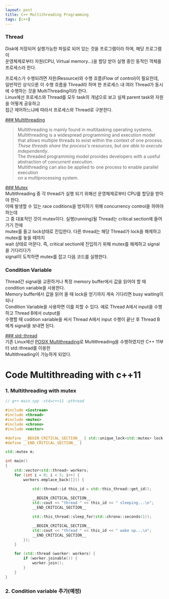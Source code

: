 ```yaml
---
layout: post
title: C++ Multithreading Programming
tags: [c++]
---
```


### Thread  
Disk에 저장되어 실행가능한 파일로 되어 있는 것을 프로그램이라 하며, 해당 프로그램이  
운영체제로부터 자원(CPU, Virtual memory...)을 할당 받아 실행 중인 동적인 객체를 프로세스라 한다.  

프로세스가 수행되려면 자원(Resource)와 수행 흐름(Flow of control)이 필요한데, 일반적인 상식으론
이 수행 흐름을 Thread라 하며 한 프로세스 내 여러 Thread가 동시에 수행하는 것을 MultiThreading이라 한다.  
Linux에선 프로세스와 Thread를 모두 task의 개념으로 보고 실제 parent task와 자원을 어떻게 공유하고  
접근 제어하느냐에 따라서 프로세스와 Thread로 구분한다.

[### Multithreading][1]
> Multithreading is mainly found in multitasking operating systems.  
> Multithreading is a widespread programming and execution model  
> that allows multiple threads to exist within the context of one process.  
> *These threads share the process's resources, but are able to execute independently*.  
> The threaded programming model provides developers with a useful abstraction of *concurrent execution*.  
> Multithreading can also be applied to one process to enable parallel execution  
> on a multiprocessing system.  

[### Mutex][2]  
Multithreading 중 각 thread가 실행 되기 위해선 운영체제로부터 CPU를 할당을 받아야 한다.  
이때 발생할 수 있는 race coditions을 방지하기 위해 concurrency control을 하여야 하는데  
그 중 대표적인 것이 mutex이다. 실행(running)될 Thread는 critical section에 들어가기 전에  
mutex를 들고 lock상태로 진입한다. 다른 thread는 해당 Thread가 lock을 해제하고 mutex를 놓을 때까지  
wait 상태로 머문다. 즉, critical section에 진입하기 위해 mutex를 해제하고 signal을 기다리다가  
signal이 도착하면 mutex를 잡고 다음 코드를 실행한다.

### Condition Variable  
Thread간 signal을 교환하거나 특정 memory buffer에서 값을 읽어야 할 때 condition variable을 사용한다.  
Memory buffer에서 값을 읽어 올 때 lock을 얻기까지 계속 기다리면 busy waiting이 되나  
Condition Variable을 사용하면 이를 피할 수 있다. 예로 Thread A에서 input을 수행하고 Thread B에서 output을  
수행할 때 codition variable을 써서 Thread A에서 input 수행이 끝난 후 Thread B에게 signal을 보내면 된다.

[### std::thread][3]  
기존 Linux에선 [POSIX Multithreading][4]로 Multithreading을 수행하였지만 C++ 11부터 std::thread를 이용한  
Multithreading이 가능하게 되었다.  

# Code Multithreading with c++11

### 1. Multithreading with mutex
```cpp
// g++ main.cpp -std=c++11 -pthread

#include <iostream>
#include <thread>
#include <mutex>
#include <chrono>
#include <vector>

#define __BEGIN_CRITICAL_SECTION__ { std::unique_lock<std::mutex> lock(m);
#define __END_CRITICAL_SECTION__ }

std::mutex m;

int main()
{
	std::vector<std::thread> workers;
	for (int i = 0; i < 5; i++) {
		workers.emplace_back([]() {

			std::thread::id this_id = std::this_thread::get_id();
 
			__BEGIN_CRITICAL_SECTION__
			std::cout << "thread " << this_id << " sleeping...\n";
			__END_CRITICAL_SECTION__

			std::this_thread::sleep_for(std::chrono::seconds(1));

			__BEGIN_CRITICAL_SECTION__
			std::cout << "thread " << this_id << " wake up...\n";
			__END_CRITICAL_SECTION__
		});
	}

	for (std::thread &worker: workers) {
		if (worker.joinable()) {
			worker.join();
		}
	}
}
```

### 2. Condition variable 추가(예정)

[1]:https://en.wikipedia.org/wiki/Thread_(computing)#Multithreading  
[2]:https://en.wikipedia.org/wiki/Mutual_exclusion  
[3]:http://en.cppreference.com/w/cpp/thread/thread
[4]:http://www.cs.kent.edu/~ruttan/sysprog/lectures/multi-thread/multi-thread.html
